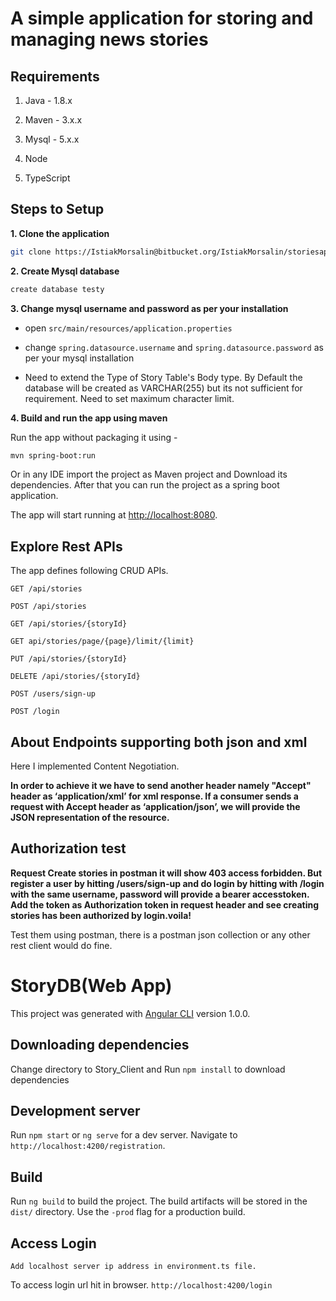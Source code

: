 # A simple application for storing and managing news stories


## Requirements

1. Java - 1.8.x

2. Maven - 3.x.x

3. Mysql - 5.x.x

4. Node 

5. TypeScript 

## Steps to Setup

**1. Clone the application**

```bash
git clone https://IstiakMorsalin@bitbucket.org/IstiakMorsalin/storiesapplication.git
```

**2. Create Mysql database**
```bash
create database testy
```

**3. Change mysql username and password as per your installation**

+ open `src/main/resources/application.properties`

+ change `spring.datasource.username` and `spring.datasource.password` as per your mysql installation

+ Need to extend the Type of Story Table's Body type. By Default the database will be created as 
VARCHAR(255) but its not sufficient for requirement. Need to set maximum character limit.   

**4. Build and run the app using maven**


Run the app without packaging it using -

```bash
mvn spring-boot:run
```

Or in any IDE import the project as Maven project and Download its dependencies. 
After that you can run the project as a spring boot application. 

The app will start running at <http://localhost:8080>.

## Explore Rest APIs

The app defines following CRUD APIs.

    GET /api/stories
    
    POST /api/stories
    
    GET /api/stories/{storyId}

    GET api/stories/page/{page}/limit/{limit}
    
    PUT /api/stories/{storyId}
    
    DELETE /api/stories/{storyId}
    
    POST /users/sign-up 
    
    POST /login
    
 

## About Endpoints supporting both json and xml 
Here I implemented Content Negotiation.
 
**In order to achieve it we have to send another header namely "Accept" header as ‘application/xml’ for xml response.
If a consumer sends a request with Accept header as ‘application/json’, we will provide the JSON representation of the resource.**


## Authorization test

**Request Create stories in postman it will show 403 access forbidden. But register a  user by hitting /users/sign-up and do login by hitting with /login with the same username, password will provide a bearer accesstoken. 
 Add the token as Authorization token in request header and see creating stories has been authorized by login.voila!**
 
Test them using postman, there is a postman json collection or any other rest client would do fine.

# StoryDB(Web App)

This project was generated with [Angular CLI](https://github.com/angular/angular-cli) version 1.0.0.

## Downloading dependencies

Change directory to Story_Client and Run `npm install` to download dependencies

## Development server

Run `npm start` or `ng serve` for a dev server. Navigate to `http://localhost:4200/registration`. 
## Build

Run `ng build` to build the project. The build artifacts will be stored in the `dist/` directory. Use the `-prod` flag for a production build.

## Access Login

`Add localhost server ip address in environment.ts file.`

To access login url hit in browser.
`http://localhost:4200/login`

